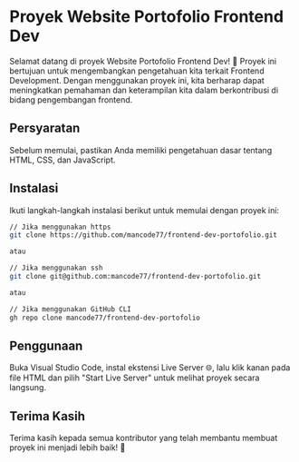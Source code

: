 # Proyek Website Portofolio Frontend Dev

Selamat datang di proyek Website Portofolio Frontend Dev! 🚀 Proyek ini bertujuan untuk mengembangkan pengetahuan kita terkait Frontend Development. Dengan menggunakan proyek ini, kita berharap dapat meningkatkan pemahaman dan keterampilan kita dalam berkontribusi di bidang pengembangan frontend.

## Persyaratan

Sebelum memulai, pastikan Anda memiliki pengetahuan dasar tentang HTML, CSS, dan JavaScript.

## Instalasi

Ikuti langkah-langkah instalasi berikut untuk memulai dengan proyek ini:

```bash
// Jika menggunakan https
git clone https://github.com/mancode77/frontend-dev-portofolio.git

atau

// Jika menggunakan ssh
git clone git@github.com:mancode77/frontend-dev-portofolio.git

atau 

// Jika menggunakan GitHub CLI
gh repo clone mancode77/frontend-dev-portofolio
```

## Penggunaan

Buka Visual Studio Code, instal ekstensi Live Server 🌐, lalu klik kanan pada file HTML dan pilih "Start Live Server" untuk melihat proyek secara langsung.

## Terima Kasih

Terima kasih kepada semua kontributor yang telah membantu membuat proyek ini menjadi lebih baik! 🙌
